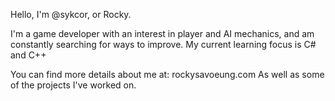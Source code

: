 Hello, I'm @sykcor, or Rocky.

I'm a game developer with an interest in player and AI mechanics, and am constantly searching for ways to improve.
My current learning focus is C# and C++

You can find more details about me at: rockysavoeung.com
As well as some of the projects I've worked on.

<!---
sykcor/sykcor is a ✨ special ✨ repository because its `README.md` (this file) appears on your GitHub profile.
You can click the Preview link to take a look at your changes.
--->
